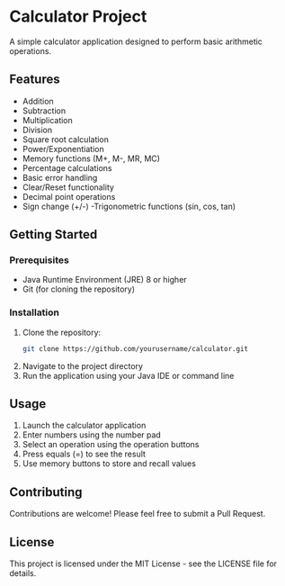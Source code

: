 # Calculator Project

A simple calculator application designed to perform basic arithmetic operations.

## Features

- Addition
- Subtraction
- Multiplication
- Division
- Square root calculation
- Power/Exponentiation
- Memory functions (M+, M-, MR, MC)
- Percentage calculations
- Basic error handling
- Clear/Reset functionality
- Decimal point operations
- Sign change (+/-)
-Trigonometric functions (sin, cos, tan)

## Getting Started

### Prerequisites

- Java Runtime Environment (JRE) 8 or higher
- Git (for cloning the repository)

### Installation

1. Clone the repository:
    ```bash
    git clone https://github.com/yourusername/calculator.git
    ```
2. Navigate to the project directory
3. Run the application using your Java IDE or command line

## Usage

1. Launch the calculator application
2. Enter numbers using the number pad
3. Select an operation using the operation buttons
4. Press equals (=) to see the result
5. Use memory buttons to store and recall values

## Contributing

Contributions are welcome! Please feel free to submit a Pull Request.

## License

This project is licensed under the MIT License - see the LICENSE file for details.
